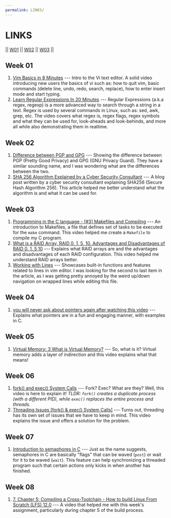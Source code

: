 ```yaml
---
permalink: LINKS/
---
```


# LINKS

|| [W01](#week-01) || [W02](#week-02) || [W03](#week-03) ||

## Week 01

1. [Vim Basics in 8 Minutes](https://www.youtube.com/watch?v=ggSyF1SVFr4) --- Intro to the Vi text editor. A solid video introducing new users the basics of vi such as: how to quit vim, basic commands (delete line, undo, redo, search, replace), how to enter insert mode and start typing.
1. [Learn Regular Expressions In 20 Minutes](https://www.youtube.com/watch?v=rhzKDrUiJVk) --- Regular Expressions (a.k.a regex, regexp) is a more advanced way to search through a string in a text. Regex is used by several commands in Linux, such as: sed, awk, grep, etc. The video covers what regex is, regex flags, regex symbols and what they can be used for, look-aheads and look-behinds, and more all while also demonstrating them in realtime.

## Week 02

1. [Difference between PGP and GPG](https://www.tutorialspoint.com/difference-between-pgp-and-gpg) --- Showing the difference between PGP (Pretty Good Privacy) and GPG (GNU Privacy Guard). They have a similar sounding name, and I was wondering what are the differences between the two.
1. [SHA 256 Algorithm Explained by a Cyber Security Consultant](https://sectigostore.com/blog/sha-256-algorithm-explained-by-a-cyber-security-consultant/) --- A blog post written by a cyber security consultant explaining SHA256 (Secure Hash Algorithm 256). This article helped me better understand what the algorithm is and what it can be used for.

## Week 03

1. [Programming in the C language - [#3] Makefiles and Compiling](https://www.youtube.com/watch?v=zfuOcvYrhOs) --- An introduction to Makefiles, a file that defines set of tasks to be executed for the `make` command. This video helped me create a `Makefile` to compile my C program.
1. [What is a RAID Array, RAID 0, 1, 5, 10. Advantages and Disadvantages of RAID 0. 1. 5 10](https://www.youtube.com/watch?v=MZfRxjEGRj4) --- Explains what RAID arrays are and the advantages and disadvantages of each RAID configuration. This video helped me understand RAID arrays better.
1. [Working with Lines](https://mkaz.blog/working-with-vim/lines) --- Showcases built-in functions and features related to lines in vim editor. I was looking for the second to last item in the article, as I was getting pretty annoyed by the weird up/down navigation on wrapped lines while editing this file.

## Week 04

1. [you will never ask about pointers again after watching this video](https://www.youtube.com/watch?v=2ybLD6_2gKM) --- Explains what pointers are in a fun and engaging manner, with examples in C.

## Week 05
1. [Virtual Memory: 3 What is Virtual Memory?](https://www.youtube.com/watch?v=5lFnKYCZT5o) --- So, what is it? Virtual memory adds a layer of indirection and this video explains what that means!

## Week 06
1. [fork() and exec() System Calls](https://www.youtube.com/watch?v=IFEFVXvjiHY) --- Fork? Exec? What are they? Well, this video is here to explain it! *TLDR: `fork()` creates a duplicate process (with a different PID), while `exec()` replaces the entire process and threads.*
2. [Threading Issues [fork() & exec() System Calls]](https://www.youtube.com/watch?v=o2Sf0GHWpmk) --- Turns out, threading has its own set of issues that we have to keep in mind. This video explains the issue and offers a solution for the problem.

## Week 07
1. [Introduction to semaphores in C](https://www.youtube.com/watch?v=YSn8_XdGH7c) --- Just as the name suggests, semaphores in C are basically "flags" that can be waved (`post`) or wait for it to be waved (`wait`). This feature can help synchronizing a threaded program such that certain actions only kicks in when another has finished.

## Week 08
1. [7. Chapter 5: Compiling a Cross-Toolchain - How to build Linux From Scratch (LFS) 12.0](https://www.youtube.com/watch?v=uggsnHSELos) --- A video that helped me with this week's assignment, particularly during chapter 5 of the build process. 
